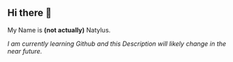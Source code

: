 ## Hi there 👋
My Name is **(not actually)** Natylus.

*I am currently learning Github and this Description will likely change in the near future.*
